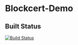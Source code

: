 # Blockcert-Demo

## Built Status
[![Build Status](https://travis-ci.com/Hogeschool-Windesheim/Blockcert-Demo.svg?token=abGHqhY1JBKsfJ99KknK&amp;branch=main)](https://travis-ci.com/github/Hogeschool-Windesheim/Blockcert-Demo)

